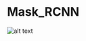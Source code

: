 # Mask_RCNN

![alt text](https://github.com/kangseonghyun/AI/blob/master/Mask_rcnn/image/video.gif "only_soccer_ball_trained")
